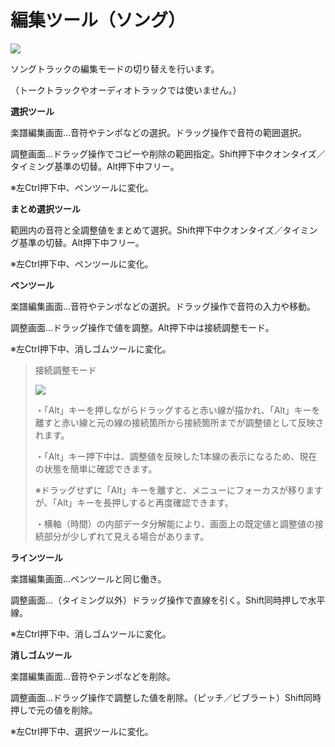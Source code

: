 



 編集ツール（ソング）
============


  



![](../../image/ope_05_w.png)

  

 ソングトラックの編集モードの切り替えを行います。
   

 （トークトラックやオーディオトラックでは使いません。）
   

  


**選択ツール** 

  

 楽譜編集画面…音符やテンポなどの選択。ドラッグ操作で音符の範囲選択。
   

 調整画面…ドラッグ操作でコピーや削除の範囲指定。Shift押下中クオンタイズ／タイミング基準の切替。Alt押下中フリー。
   

 ※左Ctrl押下中、ペンツールに変化。
   

  


**まとめ選択ツール** 

  

 範囲内の音符と全調整値をまとめて選択。Shift押下中クオンタイズ／タイミング基準の切替。Alt押下中フリー。
   

 ※左Ctrl押下中、ペンツールに変化。
   

  


**ペンツール** 

  

 楽譜編集画面…音符やテンポなどの選択。ドラッグ操作で音符の入力や移動。
   

 調整画面…ドラッグ操作で値を調整。Alt押下中は接続調整モード。
   

 ※左Ctrl押下中、消しゴムツールに変化。
   


> 
> 
> 
>  接続調整モード
>  
> 
> ![](../../image/20170329_02.png)
> 
> 
>  ・「Alt」キーを押しながらドラッグすると赤い線が描かれ、「Alt」キーを離すと赤い線と元の線の接続箇所から接続箇所までが調整値として反映されます。
>    
> 
>   
> 
>  ・「Alt」キー押下中は、調整値を反映した1本線の表示になるため、現在の状態を簡単に確認できます。
>    
> 
>  ※ドラッグせずに「Alt」キーを離すと、メニューにフォーカスが移りますが、「Alt」キーを長押しすると再度確認できます。
>    
> 
>   
> 
>  ・横軸（時間）の内部データ分解能により、画面上の既定値と調整値の接続部分が少しずれて見える場合があります。
>  
> 
> 
> 
> 


  


**ラインツール** 

  

 楽譜編集画面…ペンツールと同じ働き。
   

 調整画面…（タイミング以外）ドラッグ操作で直線を引く。Shift同時押しで水平線。
   

 ※左Ctrl押下中、消しゴムツールに変化。
   

  


**消しゴムツール** 

  

 楽譜編集画面…音符やテンポなどを削除。
   

 調整画面…ドラッグ操作で調整した値を削除。（ピッチ／ビブラート）Shift同時押しで元の値を削除。
   

 ※左Ctrl押下中、選択ツールに変化。
   





